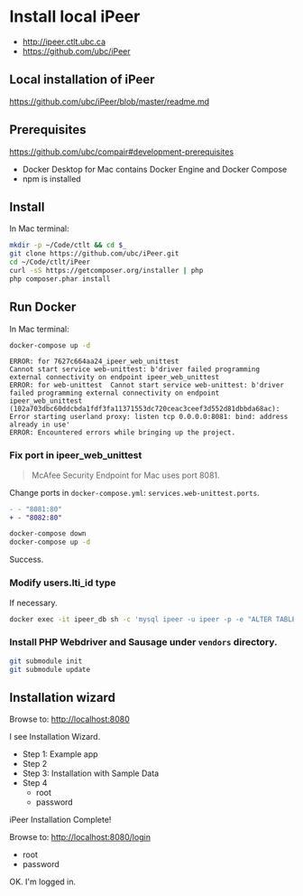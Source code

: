 # Install local iPeer

- <http://ipeer.ctlt.ubc.ca>
- <https://github.com/ubc/iPeer>

## Local installation of iPeer

<https://github.com/ubc/iPeer/blob/master/readme.md>

## Prerequisites

<https://github.com/ubc/compair#development-prerequisites>

- Docker Desktop for Mac contains Docker Engine and Docker Compose
- npm is installed

## Install

In Mac terminal:

```bash
mkdir -p ~/Code/ctlt && cd $_
git clone https://github.com/ubc/iPeer.git
cd ~/Code/ctlt/iPeer
curl -sS https://getcomposer.org/installer | php
php composer.phar install
```

## Run Docker

In Mac terminal:

```bash
docker-compose up -d
```
```
ERROR: for 7627c664aa24_ipeer_web_unittest  
Cannot start service web-unittest: b'driver failed programming external connectivity on endpoint ipeer_web_unittest 
ERROR: for web-unittest  Cannot start service web-unittest: b'driver failed programming external connectivity on endpoint ipeer_web_unittest 
(102a703dbc60ddcbda1fdf3fa11371553dc720ceac3ceef3d552d81dbbda68ac): 
Error starting userland proxy: listen tcp 0.0.0.0:8081: bind: address already in use'
ERROR: Encountered errors while bringing up the project.
```

### Fix port in ipeer_web_unittest

> McAfee Security Endpoint for Mac uses port 8081.

Change ports in `docker-compose.yml`: `services.web-unittest.ports`.

```diff
- - "8081:80"
+ - "8082:80"
```

```bash
docker-compose down
docker-compose up -d
```

Success.

### Modify users.lti_id type

If necessary.

```bash
docker exec -it ipeer_db sh -c 'mysql ipeer -u ipeer -p -e "ALTER TABLE users MODIFY lti_id VARCHAR(64) NULL DEFAULT NULL;"'
```

### Install PHP Webdriver and Sausage under `vendors` directory.

```bash
git submodule init
git submodule update
```

## Installation wizard

Browse to: <http://localhost:8080>

I see Installation Wizard.

- Step 1: Example app
- Step 2
- Step 3: Installation with Sample Data
- Step 4
    - root
    - password

iPeer Installation Complete!

Browse to: <http://localhost:8080/login>

- root
- password

OK. I'm logged in.
